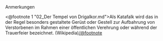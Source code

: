 <div class="anmerkungen">Anmerkungen</div>

<@footnote 1 "02_Der Tempel von Drigalkor.md">Als Katafalk wird das
in der Regel besonders gestaltete Gerüst oder Gestell zur
Aufbahrung von Verstorbenen im Rahmen einer öffentlichen Verehrung
oder während der Trauerfeier bezeichnet. (Wikipedia)</@footnote>


